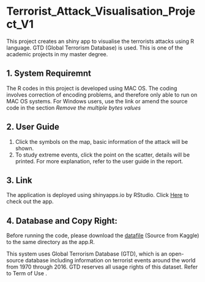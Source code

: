 # Terrorist_Attack_Visualisation_Project_V1
This project creates an shiny app to visualise the terrorists attacks using R language. GTD (Global Terrorism Database) is used. This is one of the academic projects in my master degree.

## 1. System Requiremnt 
The R codes in this project is developed using MAC OS. The coding involves correction of encoding problems, and therefore only able to run on MAC OS systems. For Windows users, use the link or amend the source code in the section *Remove the multiple bytes values* 

## 2. User Guide
1. Click the symbols on the map, basic information of the attack will be shown. 
2. To study extreme events, click the point on the scatter, details will be printed. 
For more explanation, refer to the user guide in the report.

## 3. Link
The application is deployed using shinyapps.io by RStudio. Click [Here](https://cfon0004.shinyapps.io/visualization_project/) to check out the app. 

## 4. Database and Copy Right:
Before running the code, please download the [datafile](https://www.kaggle.com/START-UMD/gtd#globalterrorismdb_0617dist.csv) (Source from Kaggle) to the same directory as the app.R.

This system uses Global Terrorism Database (GTD), which is an open-source database including information on terrorist events around the world from 1970 through 2016. GTD reserves all usage rights of this dataset. Refer to Term of Use . 

